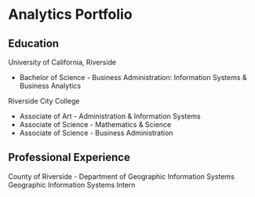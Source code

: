 # Analytics Portfolio

##        Education 

University of California, Riverside
- Bachelor of Science - Business Administration: Information Systems & Business Analytics

Riverside City College 
- Associate of Art - Administration & Information Systems
- Associate of Science - Mathematics & Science 
- Associate of Science - Business Administration 

##     Professional Experience 

County of Riverside - Department of Geographic Information Systems   
Geographic Information Systems Intern 
